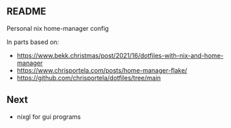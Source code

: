 ## README

Personal nix home-manager config

In parts based on:
- https://www.bekk.christmas/post/2021/16/dotfiles-with-nix-and-home-manager
- https://www.chrisportela.com/posts/home-manager-flake/
- https://github.com/chrisportela/dotfiles/tree/main

## Next

- nixgl for gui programs
